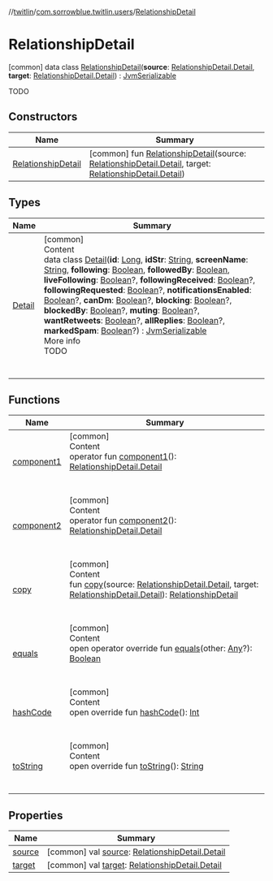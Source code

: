 //[twitlin](../../index.md)/[com.sorrowblue.twitlin.users](../index.md)/[RelationshipDetail](index.md)



# RelationshipDetail  
 [common] data class [RelationshipDetail](index.md)(**source**: [RelationshipDetail.Detail](-detail/index.md), **target**: [RelationshipDetail.Detail](-detail/index.md)) : [JvmSerializable](../../com.sorrowblue.twitlin.annotation/-jvm-serializable/index.md)

TODO

   


## Constructors  
  
|  Name|  Summary| 
|---|---|
| <a name="com.sorrowblue.twitlin.users/RelationshipDetail/RelationshipDetail/#com.sorrowblue.twitlin.users.RelationshipDetail.Detail#com.sorrowblue.twitlin.users.RelationshipDetail.Detail/PointingToDeclaration/"></a>[RelationshipDetail](-relationship-detail.md)| <a name="com.sorrowblue.twitlin.users/RelationshipDetail/RelationshipDetail/#com.sorrowblue.twitlin.users.RelationshipDetail.Detail#com.sorrowblue.twitlin.users.RelationshipDetail.Detail/PointingToDeclaration/"></a> [common] fun [RelationshipDetail](-relationship-detail.md)(source: [RelationshipDetail.Detail](-detail/index.md), target: [RelationshipDetail.Detail](-detail/index.md))   <br>


## Types  
  
|  Name|  Summary| 
|---|---|
| <a name="com.sorrowblue.twitlin.users/RelationshipDetail.Detail///PointingToDeclaration/"></a>[Detail](-detail/index.md)| <a name="com.sorrowblue.twitlin.users/RelationshipDetail.Detail///PointingToDeclaration/"></a>[common]  <br>Content  <br>data class [Detail](-detail/index.md)(**id**: [Long](https://kotlinlang.org/api/latest/jvm/stdlib/kotlin/-long/index.html), **idStr**: [String](https://kotlinlang.org/api/latest/jvm/stdlib/kotlin/-string/index.html), **screenName**: [String](https://kotlinlang.org/api/latest/jvm/stdlib/kotlin/-string/index.html), **following**: [Boolean](https://kotlinlang.org/api/latest/jvm/stdlib/kotlin/-boolean/index.html), **followedBy**: [Boolean](https://kotlinlang.org/api/latest/jvm/stdlib/kotlin/-boolean/index.html), **liveFollowing**: [Boolean](https://kotlinlang.org/api/latest/jvm/stdlib/kotlin/-boolean/index.html)?, **followingReceived**: [Boolean](https://kotlinlang.org/api/latest/jvm/stdlib/kotlin/-boolean/index.html)?, **followingRequested**: [Boolean](https://kotlinlang.org/api/latest/jvm/stdlib/kotlin/-boolean/index.html)?, **notificationsEnabled**: [Boolean](https://kotlinlang.org/api/latest/jvm/stdlib/kotlin/-boolean/index.html)?, **canDm**: [Boolean](https://kotlinlang.org/api/latest/jvm/stdlib/kotlin/-boolean/index.html)?, **blocking**: [Boolean](https://kotlinlang.org/api/latest/jvm/stdlib/kotlin/-boolean/index.html)?, **blockedBy**: [Boolean](https://kotlinlang.org/api/latest/jvm/stdlib/kotlin/-boolean/index.html)?, **muting**: [Boolean](https://kotlinlang.org/api/latest/jvm/stdlib/kotlin/-boolean/index.html)?, **wantRetweets**: [Boolean](https://kotlinlang.org/api/latest/jvm/stdlib/kotlin/-boolean/index.html)?, **allReplies**: [Boolean](https://kotlinlang.org/api/latest/jvm/stdlib/kotlin/-boolean/index.html)?, **markedSpam**: [Boolean](https://kotlinlang.org/api/latest/jvm/stdlib/kotlin/-boolean/index.html)?) : [JvmSerializable](../../com.sorrowblue.twitlin.annotation/-jvm-serializable/index.md)  <br>More info  <br>TODO  <br><br><br>


## Functions  
  
|  Name|  Summary| 
|---|---|
| <a name="com.sorrowblue.twitlin.users/RelationshipDetail/component1/#/PointingToDeclaration/"></a>[component1](component1.md)| <a name="com.sorrowblue.twitlin.users/RelationshipDetail/component1/#/PointingToDeclaration/"></a>[common]  <br>Content  <br>operator fun [component1](component1.md)(): [RelationshipDetail.Detail](-detail/index.md)  <br><br><br>
| <a name="com.sorrowblue.twitlin.users/RelationshipDetail/component2/#/PointingToDeclaration/"></a>[component2](component2.md)| <a name="com.sorrowblue.twitlin.users/RelationshipDetail/component2/#/PointingToDeclaration/"></a>[common]  <br>Content  <br>operator fun [component2](component2.md)(): [RelationshipDetail.Detail](-detail/index.md)  <br><br><br>
| <a name="com.sorrowblue.twitlin.users/RelationshipDetail/copy/#com.sorrowblue.twitlin.users.RelationshipDetail.Detail#com.sorrowblue.twitlin.users.RelationshipDetail.Detail/PointingToDeclaration/"></a>[copy](copy.md)| <a name="com.sorrowblue.twitlin.users/RelationshipDetail/copy/#com.sorrowblue.twitlin.users.RelationshipDetail.Detail#com.sorrowblue.twitlin.users.RelationshipDetail.Detail/PointingToDeclaration/"></a>[common]  <br>Content  <br>fun [copy](copy.md)(source: [RelationshipDetail.Detail](-detail/index.md), target: [RelationshipDetail.Detail](-detail/index.md)): [RelationshipDetail](index.md)  <br><br><br>
| <a name="kotlin/Any/equals/#kotlin.Any?/PointingToDeclaration/"></a>[equals](../../com.sorrowblue.twitlin.v2.users/-users-api/-expansion/-companion/index.md#%5Bkotlin%2FAny%2Fequals%2F%23kotlin.Any%3F%2FPointingToDeclaration%2F%5D%2FFunctions%2F1930806739)| <a name="kotlin/Any/equals/#kotlin.Any?/PointingToDeclaration/"></a>[common]  <br>Content  <br>open operator override fun [equals](../../com.sorrowblue.twitlin.v2.users/-users-api/-expansion/-companion/index.md#%5Bkotlin%2FAny%2Fequals%2F%23kotlin.Any%3F%2FPointingToDeclaration%2F%5D%2FFunctions%2F1930806739)(other: [Any](https://kotlinlang.org/api/latest/jvm/stdlib/kotlin/-any/index.html)?): [Boolean](https://kotlinlang.org/api/latest/jvm/stdlib/kotlin/-boolean/index.html)  <br><br><br>
| <a name="kotlin/Any/hashCode/#/PointingToDeclaration/"></a>[hashCode](../../com.sorrowblue.twitlin.v2.users/-users-api/-expansion/-companion/index.md#%5Bkotlin%2FAny%2FhashCode%2F%23%2FPointingToDeclaration%2F%5D%2FFunctions%2F1930806739)| <a name="kotlin/Any/hashCode/#/PointingToDeclaration/"></a>[common]  <br>Content  <br>open override fun [hashCode](../../com.sorrowblue.twitlin.v2.users/-users-api/-expansion/-companion/index.md#%5Bkotlin%2FAny%2FhashCode%2F%23%2FPointingToDeclaration%2F%5D%2FFunctions%2F1930806739)(): [Int](https://kotlinlang.org/api/latest/jvm/stdlib/kotlin/-int/index.html)  <br><br><br>
| <a name="kotlin/Any/toString/#/PointingToDeclaration/"></a>[toString](../../com.sorrowblue.twitlin.v2.users/-users-api/-expansion/-companion/index.md#%5Bkotlin%2FAny%2FtoString%2F%23%2FPointingToDeclaration%2F%5D%2FFunctions%2F1930806739)| <a name="kotlin/Any/toString/#/PointingToDeclaration/"></a>[common]  <br>Content  <br>open override fun [toString](../../com.sorrowblue.twitlin.v2.users/-users-api/-expansion/-companion/index.md#%5Bkotlin%2FAny%2FtoString%2F%23%2FPointingToDeclaration%2F%5D%2FFunctions%2F1930806739)(): [String](https://kotlinlang.org/api/latest/jvm/stdlib/kotlin/-string/index.html)  <br><br><br>


## Properties  
  
|  Name|  Summary| 
|---|---|
| <a name="com.sorrowblue.twitlin.users/RelationshipDetail/source/#/PointingToDeclaration/"></a>[source](source.md)| <a name="com.sorrowblue.twitlin.users/RelationshipDetail/source/#/PointingToDeclaration/"></a> [common] val [source](source.md): [RelationshipDetail.Detail](-detail/index.md)   <br>
| <a name="com.sorrowblue.twitlin.users/RelationshipDetail/target/#/PointingToDeclaration/"></a>[target](target.md)| <a name="com.sorrowblue.twitlin.users/RelationshipDetail/target/#/PointingToDeclaration/"></a> [common] val [target](target.md): [RelationshipDetail.Detail](-detail/index.md)   <br>

